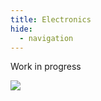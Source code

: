 ```yaml
---
title: Electronics
hide:
  - navigation
---
```


Work in progress

<a href="../assets/wiring_huge.png" target="_blank">
    <img src="../assets/wiring.png"/>
</a>

